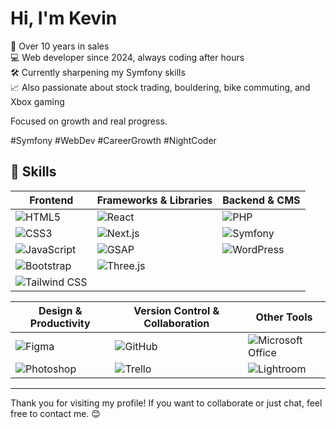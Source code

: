 # Hi, I'm Kevin

💼 Over 10 years in sales  
💻 Web developer since 2024, always coding after hours  
🛠 Currently sharpening my Symfony skills  
📈 Also passionate about stock trading, bouldering, bike commuting, and Xbox gaming

Focused on growth and real progress.

#Symfony #WebDev #CareerGrowth #NightCoder

## 🚀 Skills

| **Frontend**                                                                                                      | **Frameworks & Libraries**                                                                          | **Backend & CMS**                                                                                      |
| ----------------------------------------------------------------------------------------------------------------- | --------------------------------------------------------------------------------------------------- | ------------------------------------------------------------------------------------------------------ |
| ![HTML5](https://img.shields.io/badge/-HTML5-E34F26?style=flat&logo=html5&logoColor=white)                        | ![React](https://img.shields.io/badge/-React-61DAFB?style=flat&logo=react&logoColor=black)          | ![PHP](https://img.shields.io/badge/-PHP-777BB4?style=flat&logo=php&logoColor=white)                   |
| ![CSS3](https://img.shields.io/badge/-CSS3-1572B6?style=flat&logo=css3&logoColor=white)                           | ![Next.js](https://img.shields.io/badge/-Next.js-000000?style=flat&logo=next.js&logoColor=white)    | ![Symfony](https://img.shields.io/badge/-Symfony-000000?style=flat&logo=symfony&logoColor=white)       |
| ![JavaScript](https://img.shields.io/badge/-JavaScript-F7DF1E?style=flat&logo=javascript&logoColor=black)         | ![GSAP](https://img.shields.io/badge/-GSAP-88CE02?style=flat&logo=greensock&logoColor=black)        | ![WordPress](https://img.shields.io/badge/-WordPress-21759B?style=flat&logo=wordpress&logoColor=white) |
| ![Bootstrap](https://img.shields.io/badge/-Bootstrap-563D7C?style=flat&logo=bootstrap&logoColor=white)            | ![Three.js](https://img.shields.io/badge/-Three.js-000000?style=flat&logo=three.js&logoColor=white) |                                                                                                        |
| ![Tailwind CSS](https://img.shields.io/badge/-Tailwind%20CSS-38B2AC?style=flat&logo=tailwind-css&logoColor=white) |                                                                                                     |                                                                                                        |

| **Design & Productivity**                                                                                    | **Version Control & Collaboration**                                                           | **Other Tools**                                                                                                               |
| ------------------------------------------------------------------------------------------------------------ | --------------------------------------------------------------------------------------------- | ----------------------------------------------------------------------------------------------------------------------------- |
| ![Figma](https://img.shields.io/badge/-Figma-F24E1E?style=flat&logo=figma&logoColor=white)                   | ![GitHub](https://img.shields.io/badge/-GitHub-181717?style=flat&logo=github&logoColor=white) | ![Microsoft Office](https://img.shields.io/badge/-Microsoft%20Office-D83B01?style=flat&logo=microsoft-office&logoColor=white) |
| ![Photoshop](https://img.shields.io/badge/-Photoshop-31A8FF?style=flat&logo=adobe-photoshop&logoColor=white) | ![Trello](https://img.shields.io/badge/-Trello-0079BF?style=flat&logo=trello&logoColor=white) | ![Lightroom](https://img.shields.io/badge/-Lightroom-31A8FF?style=flat&logo=adobe-lightroom&logoColor=white)                  |

---

Thank you for visiting my profile! If you want to collaborate or just chat, feel free to contact me. 😊
